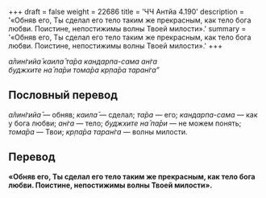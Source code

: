 +++
draft = false
weight = 22686
title = 'ЧЧ Антйа 4.190'
description = '«Обняв его, Ты сделал его тело таким же прекрасным, как тело бога любви. Поистине, непостижимы волны Твоей милости».'
summary = '«Обняв его, Ты сделал его тело таким же прекрасным, как тело бога любви. Поистине, непостижимы волны Твоей милости».'
+++

_а̄лин̇гийа̄ каила̄ та̄ра кандарпа-сама ан̇га  
буджхите на̄ па̄ри тома̄ра кр̣па̄ра таран̇га”_

## Пословный перевод

_а̄лин̇гийа̄_ — обняв; _каила̄_ — сделал; _та̄ра_ — его; _кандарпа_\-_сама_ — как у бога любви; _ан̇га_ — тело; _буджхите_ _на̄_ _па̄ри_ — не можем понять; _тома̄ра_ — Твои; _кр̣па̄ра_ _таран̇га_ — волны милости.

## Перевод

**«Обняв его, Ты сделал его тело таким же прекрасным, как тело бога любви. Поистине, непостижимы волны Твоей милости».**
